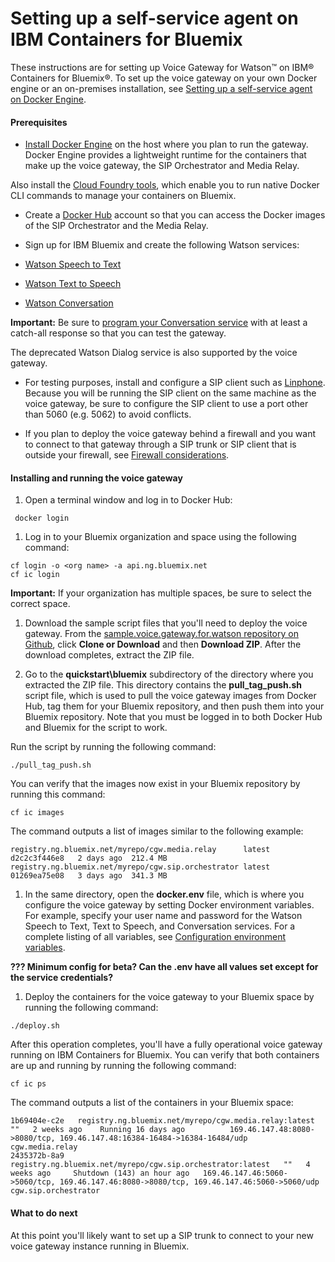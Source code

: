 # Setting up a self-service agent on IBM Containers for Bluemix

These instructions are for setting up Voice Gateway for Watson&trade; on IBM&reg; Containers for Bluemix&reg;. To set up the voice gateway on your own Docker engine or an on-premises installation, see [Setting up a self-service agent on Docker Engine](selfservice-docker.md).

#### Prerequisites

* [Install Docker Engine](https://docs.docker.com/engine/installation/) on the host where you plan to run the gateway. Docker Engine provides a lightweight runtime for the containers that make up the voice gateway, the SIP Orchestrator and Media Relay.

 Also install the [Cloud Foundry tools](https://console.ng.bluemix.net/docs/containers/container_cli_cfic_install.html), which enable you to run native Docker CLI commands to manage your containers on Bluemix.

* Create a [Docker Hub](https://hub.docker.com/) account so that you can access the Docker images of the SIP Orchestrator and the Media Relay.

* Sign up for IBM Bluemix and create the following Watson services:
 * [Watson Speech to Text](https://console.ng.bluemix.net/catalog/services/speech-to-text)
 * [Watson Text to Speech](https://console.ng.bluemix.net/catalog/services/text-to-speech)
 * [Watson Conversation](https://console.ng.bluemix.net/catalog/services/conversation)

 **Important:** Be sure to [program your Conversation service](https://www.ibm.com/watson/developercloud/doc/conversation/t_dialog_build.shtml) with at least a catch-all response so that you can test the gateway.

 The deprecated Watson Dialog service is also supported by the voice gateway.

* For testing purposes, install and configure a SIP client such as [Linphone](http://www.linphone.org/).  Because you will be running the SIP client on the same machine as the voice gateway, be sure to configure the SIP client to use a port other than 5060 (e.g. 5062) to avoid conflicts.

* If you plan to deploy the voice gateway behind a firewall and you want to connect to that gateway through a SIP trunk or SIP client that is outside your firewall, see [Firewall considerations](#firewall-considerations).

#### Installing and running the voice gateway

 1. Open a terminal window and log in to Docker Hub:

 ```
  docker login
 ```
 1. Log in to your Bluemix organization and space using the following command:

 ```
 cf login -o <org name> -a api.ng.bluemix.net
 cf ic login
 ```
**Important:** If your organization has multiple spaces, be sure to select the correct space.
 1. Download the sample script files that you'll need to deploy the voice gateway. From the   [sample.voice.gateway.for.watson repository on Github](https://github.com/WASdev/sample.voice.gateway.for.watson), click  **Clone or Download** and then **Download ZIP**. After the download completes, extract the ZIP file.

 1. Go to the **quickstart\bluemix** subdirectory of the directory where you extracted the ZIP file. This directory contains the **pull_tag_push.sh** script file, which is used to pull the voice gateway images from Docker Hub, tag them for your Bluemix repository, and then push them into your Bluemix repository. Note that you must be logged in to both Docker Hub and Bluemix for the script to work.

 Run the script by running the following command:

 ```
 ./pull_tag_push.sh
 ```
You can verify that the images now exist in your Bluemix repository by running this command:

 ```
 cf ic images
 ```
The command outputs a list of images similar to the following example:

 ```
 registry.ng.bluemix.net/myrepo/cgw.media.relay      latest  d2c2c3f446e8   2 days ago  212.4 MB
 registry.ng.bluemix.net/myrepo/cgw.sip.orchestrator latest  01269ea75e08   3 days ago  341.3 MB
 ```
 1. In the same directory, open the **docker.env** file, which is where you configure the voice gateway by setting Docker environment variables. For example, specify your user name and password for the Watson Speech to Text, Text to Speech, and Conversation services. For a complete listing of all variables, see [Configuration environment variables](config.md).

 **??? Minimum config for beta? Can the .env have all values set except for the service credentials?**

 1. Deploy the containers for the voice gateway to your Bluemix space by running the following command:

 ```
 ./deploy.sh
 ```
 After this operation completes,  you'll have a fully operational voice gateway running on IBM Containers for Bluemix. You can verify that both containers are up and running by running the following command:

 ```
 cf ic ps
 ```
The command outputs a list of the containers in your Bluemix space:

 ```
1b69404e-c2e   registry.ng.bluemix.net/myrepo/cgw.media.relay:latest             ""   2 weeks ago    Running 16 days ago          169.46.147.48:8080->8080/tcp, 169.46.147.48:16384-16484->16384-16484/udp                   cgw.media.relay
2435372b-8a9   registry.ng.bluemix.net/myrepo/cgw.sip.orchestrator:latest   ""   4 weeks ago     Shutdown (143) an hour ago   169.46.147.46:5060->5060/tcp, 169.46.147.46:8080->8080/tcp, 169.46.147.46:5060->5060/udp   cgw.sip.orchestrator
```

#### What to do next

 At this point you'll likely want to set up a SIP trunk to connect to your new voice gateway instance running in Bluemix.
